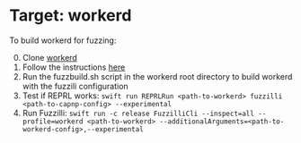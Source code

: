 # Target: workerd

To build workerd for fuzzing:

0. Clone [workerd](https://github.com/cloudflare/workerd/)
1. Follow the instructions [here](https://github.com/cloudflare/workerd/blob/main/README.md#getting-started) 
2. Run the fuzzbuild.sh script in the workerd root directory to build workerd with the fuzzili configuration
3. Test if REPRL works:
 `swift run REPRLRun <path-to-workerd> fuzzilli <path-to-capnp-config> --experimental`
4. Run Fuzzilli:
 `swift run -c release FuzzilliCli --inspect=all --profile=workerd <path-to-workerd> --additionalArguments=<path-to-workerd-config>,--experimental`
